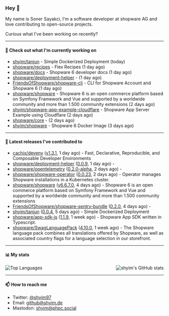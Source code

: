 ### Hey 👋

My name is Soner Sayakci, I'm a software developer at shopware AG and love contributing to open-source projects.

Curious what I've been working on recently?

---

#### 👷 Check out what I'm currently working on

- [shyim/tanjun](https://github.com/shyim/tanjun) - Simple Dockerized Deployment (today)
- [shopware/recipes](https://github.com/shopware/recipes) - Flex Recipes (1 day ago)
- [shopware/docs](https://github.com/shopware/docs) - Shopware 6 developer docs (1 day ago)
- [shopware/deployment-helper](https://github.com/shopware/deployment-helper) -  (1 day ago)
- [FriendsOfShopware/shopware-cli](https://github.com/FriendsOfShopware/shopware-cli) - CLI for Shopware Account and Shopware 6 (1 day ago)
- [shopware/shopware](https://github.com/shopware/shopware) - Shopware 6 is an open commerce platform based on Symfony Framework and Vue and supported by a worldwide community and more than 1.500 community extensions (2 days ago)
- [shyim/shopware-app-example-cloudflare](https://github.com/shyim/shopware-app-example-cloudflare) - Shopware App Server Example using Cloudflare (2 days ago)
- [shopware/core](https://github.com/shopware/core) -  (2 days ago)
- [shyim/shopware](https://github.com/shyim/shopware) - Shopware 6 Docker Image (3 days ago)

---

#### 🔭 Latest releases I've contributed to

- [cachix/devenv](https://github.com/cachix/devenv) ([v1.3.1](https://github.com/cachix/devenv/releases/tag/v1.3.1), 1 day ago) - Fast, Declarative, Reproducible, and Composable Developer Environments
- [shopware/deployment-helper](https://github.com/shopware/deployment-helper) ([0.0.9](https://github.com/shopware/deployment-helper/releases/tag/0.0.9), 1 day ago) - 
- [shopware/opentelemetry](https://github.com/shopware/opentelemetry) ([0.2.0-alpha](https://github.com/shopware/opentelemetry/releases/tag/0.2.0-alpha), 2 days ago) - 
- [shopware/shopware-operator](https://github.com/shopware/shopware-operator) ([0.0.23](https://github.com/shopware/shopware-operator/releases/tag/0.0.23), 2 days ago) - Operator manages Shopware installations in a Kubernetes cluster.
- [shopware/shopware](https://github.com/shopware/shopware) ([v6.6.7.0](https://github.com/shopware/shopware/releases/tag/v6.6.7.0), 4 days ago) - Shopware 6 is an open commerce platform based on Symfony Framework and Vue and supported by a worldwide community and more than 1.500 community extensions
- [FriendsOfShopware/shopware-sentry-bundle](https://github.com/FriendsOfShopware/shopware-sentry-bundle) ([0.2.0](https://github.com/FriendsOfShopware/shopware-sentry-bundle/releases/tag/0.2.0), 4 days ago) - 
- [shyim/tanjun](https://github.com/shyim/tanjun) ([0.0.4](https://github.com/shyim/tanjun/releases/tag/0.0.4), 5 days ago) - Simple Dockerized Deployment
- [shopware/app-sdk-js](https://github.com/shopware/app-sdk-js) ([1.1.9](https://github.com/shopware/app-sdk-js/releases/tag/1.1.9), 1 week ago) - Shopware App SDK written in Typescript.
- [shopware/SwagLanguagePack](https://github.com/shopware/SwagLanguagePack) ([4.10.0](https://github.com/shopware/SwagLanguagePack/releases/tag/4.10.0), 1 week ago) - The Shopware language pack combines all translations offered by Shopware, as well as associated country flags for a language selection in our storefront.

---

#### 📊 My stats

<img align="right" alt="shyim's GitHub stats" src="https://github-readme-stats.vercel.app/api?username=shyim&count_private=1&show_icons=true&" />

![Top Languages](https://github-readme-stats.vercel.app/api/top-langs/?username=shyim)

---

#### 📫 How to reach me

- Twitter: [@shyim97](https://twitter.com/shyim97)
- Email: [github@shyim.de](mailto://github@shyim.de)
- Mastodon: <a rel="me" href="https://phpc.social/@shyim">shyim@phpc.social</a>
